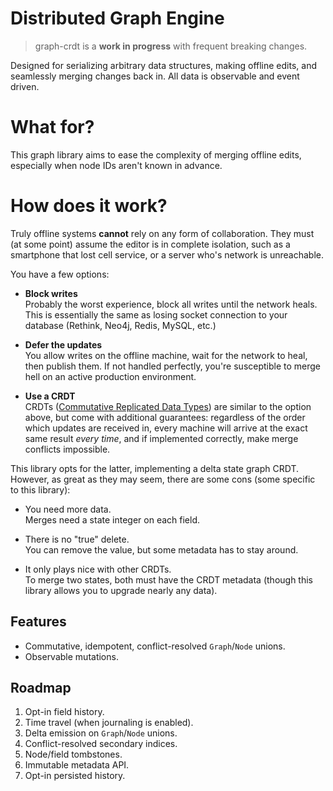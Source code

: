 # Distributed Graph Engine

> graph-crdt is a **work in progress** with frequent breaking changes.

Designed for serializing arbitrary data structures, making offline edits, and seamlessly merging changes back in. All data is observable and event driven.

# What for?
This graph library aims to ease the complexity of merging offline edits, especially when node IDs aren't known in advance.

# How does it work?
Truly offline systems **cannot** rely on any form of collaboration. They must (at some point) assume the editor is in complete isolation, such as a smartphone that lost cell service, or a server who's network is unreachable.

You have a few options:
 - **Block writes**<br />
 Probably the worst experience, block all writes until the network heals. This is essentially the same as losing socket connection to your database (Rethink, Neo4j, Redis, MySQL, etc.)

 - **Defer the updates**<br />
 You allow writes on the offline machine, wait for the network to heal, then publish them. If not handled perfectly, you're susceptible to merge hell on an active production environment.

 - **Use a CRDT**<br />
 CRDTs ([Commutative Replicated Data Types](https://en.wikipedia.org/wiki/Conflict-free_replicated_data_type)) are similar to the option above, but come with additional guarantees: regardless of the order which updates are received in, every machine will arrive at the exact same result *every time*, and if implemented correctly, make merge conflicts impossible.

This library opts for the latter, implementing a delta state graph CRDT. However, as great as they may seem, there are some cons (some specific to this library):

 - You need more data.<br />
 Merges need a state integer on each field.

 - There is no "true" delete.<br />
 You can remove the value, but some metadata has to stay around.

 - It only plays nice with other CRDTs.<br />
 To merge two states, both must have the CRDT metadata (though this library allows you to upgrade nearly any data).

## Features
 - Commutative, idempotent, conflict-resolved `Graph`/`Node` unions.
 - Observable mutations.

## Roadmap
 1. Opt-in field history.
 2. Time travel (when journaling is enabled).
 3. Delta emission on `Graph`/`Node` unions.
 4. Conflict-resolved secondary indices.
 5. Node/field tombstones.
 6. Immutable metadata API.
 7. Opt-in persisted history.
